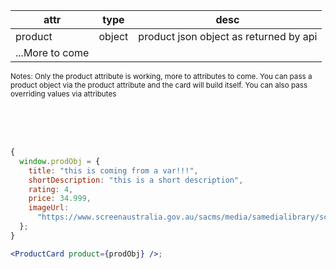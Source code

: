 | attr            | type   | desc                                   |
| --------------- | ------ | -------------------------------------- |
| product         | object | product json object as returned by api |
| ...More to come |        |                                        |

<sub>
Notes: Only the product attribute is working, more to attributes to come. You can pass a product object via the product attribute and the card will build itself. You can also pass overriding values via attributes
</sub>

<br><br><br>

```jsx
{
  window.prodObj = {
    title: "this is coming from a var!!!",
    shortDescription: "this is a short description",
    rating: 4,
    price: 34.999,
    imageUrl:
      "https://www.screenaustralia.gov.au/sacms/media/samedialibrary/screenguide/titles/tid33797-mountain/tid33797-web/tid33797-mountain-001-hero.jpg"
  };
}

<ProductCard product={prodObj} />;
```
